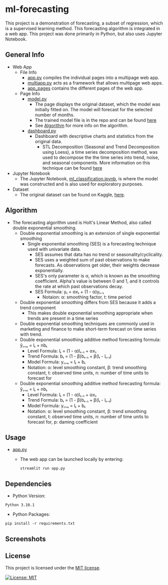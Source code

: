 # ml-forecasting
This project is a demonstration of forecasting, a subset of regression, which is a supervised learning method. This forecasting algorithm is integrated in a web app. This project was done primarily in Python, but also uses Jupyter Notebook.

## General Info
- Web App
  - File Info
    - [app.py](https://github.com/Evan-Lehmann/ml-forecasting/blob/main/app.py) compiles the individual pages into a multipage web app.
    - [multiapp.py](https://github.com/Evan-Lehmann/ml-forecastingn/blob/main/multiapp.py) acts as a framework that allows multipage web apps.
    - [app_pages](https://github.com/Evan-Lehmann/ml-forecastingn/tree/main/app_pages) contains the different pages of the web app.  
  - Page Info
    - [model.py](https://github.com/Evan-Lehmann/ml-forecasting/blob/main/app_pages/model.py) 
      - The page displays the original dataset, which the model was initially fitted on. The model will forecast for the selected number of months.
      - The trained model file is in the repo and can be found [here](https://github.com/Evan-Lehmann/ml-forecasting/blob/main/forecast.pkl) 
      - See [Algorithm](##Algorithm) for more info on the algorithm.
    - [dashboard.py](https://github.com/Evan-Lehmann/ml-forecasting/blob/main/app_pages/dashboard.py)
      - Dashboard with descriptive charts and statistics from the original data.
        - STL Decomposition (Seasonal and Trend Decomposition using Loess), a time series decomposition method, was used to decompose the the time series into trend, noise, and seasonal components. More information on this technique can be found [here](https://en.wikipedia.org/wiki/Decomposition_of_time_series)
- Jupyter Notebook  
  - The Jupyter Notebook, [ml_classification.ipynb](https://github.com/Evan-Lehmann/ml-forecasting/blob/main/ml_clustering.ipynb), is where the model was constructed and is also used for exploratory purposes.
- Dataset
  - The original dataset can be found on Kaggle, [here](https://www.kaggle.com/hemil26/gold-rates-1985-jan-2022). 

## <a name="algorithm">Algorithm</a>
- The forecasting algorithm used is Holt's Linear Method, also called double exponential smoothing.
  - Double exponential smoothing is an extension of single exponential smoothing
    - Single exponential smoothing (SES) is a forecasting technique used with univariate data. 
      - SES assumes that data has no trend or seasonality/cyclicality.
      - SES uses a weighted sum of past observations to make forecasts. As observations get older, their weights decrease exponentially. 
      - SES's only parameter is α, which is known as the smoothing coefficient. Alpha's value is between 0 and 1, and it controls the rate at which past observations decay.
      - SES Formula: yₜ = αxₜ + (1 - α)yₜ₋₁ 
        - Notaion: α: smoothing factor, t: time period
  - Double exponential smoothing differs from SES because it adds a trend component
    - This makes double exponential smoothing appropriate when trends are present in a time series
  - Double exponential smoothing techniques are commonly used in marketing and finance to make short-term forecast on time series with trend.
  - Double exponential smoothing additive method forecasting formula: ŷᵧ₊ₙ = lₜ + nbₜ
    -  Level Formula: lₜ = (1 - α)lₜ₋₁ + αx₁
    -  Trend Formula: bₜ = (1 - β)bₜ₋₁ + β(lₜ - lₜ₋₁)
    -  Model Formula: yᵧ₊ₙ = lₜ + bₜ
    -  Notation: α: level smoothing constant, β: trend smoothing constant, t: observed time units, n: number of time units to forecast for
  - Double exponential smoothing additive method forecasting formula: ŷᵧ₊ₙ = lₜ + nbₜ
    -  Level Formula: lₜ = (1 - α)lₜ₋₁ + αx₁
    -  Trend Formula: bₜ = (1 - β)bₜ₋₁ + β(lₜ - lₜ₋₁)
    -  Model Formula: yᵧ₊ₙ = lₜ + bₜ
    -  Notation: α: level smoothing constant, β: trend smoothing constant, t: observed time units, n: number of time units to forecast for, p: daming coefficient
  
## Usage
- [app.py](https://github.com/Evan-Lehmann/ml-forecasting/blob/main/app.py)
  - The web app can be launched locally by entering: 

    ```
    streamlit run app.py
    ```

## Dependencies

- Python Version:

 ```
 Python 3.10.1
 ```
 
- Python Packages:

 ```
 pip install -r requirements.txt
 ```

## Screenshots

 
## License 
This project is licensed under the [MIT license](LICENSE).

[![License: MIT](https://img.shields.io/badge/License-MIT-yellow.svg)](https://opensource.org/licenses/MIT)
